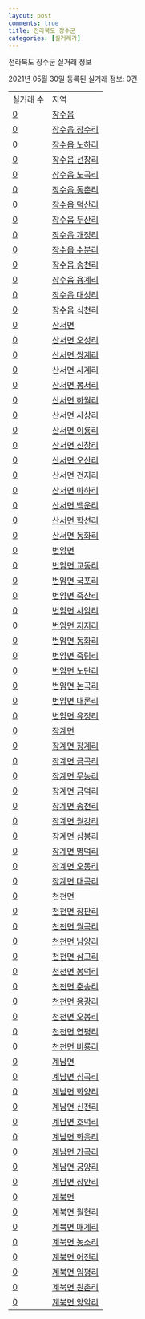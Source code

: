 ```yaml
---
layout: post
comments: true
title: 전라북도 장수군
categories: [실거래가]
---
```


전라북도 장수군 실거래 정보

2021년 05월 30일 등록된 실거래 정보: 0건


<table>
  <tr>
    <td>실거래 수</td>
    <td>지역</td>
  </tr>

  
  <tr>
    <td><a href="4574025000.html">0</a></td>
    <td><a href="4574025000.html">장수읍</a></td>
  </tr>
    

  <tr>
    <td><a href="4574025021.html">0</a></td>
    <td><a href="4574025021.html">장수읍 장수리</a></td>
  </tr>
    

  <tr>
    <td><a href="4574025022.html">0</a></td>
    <td><a href="4574025022.html">장수읍 노하리</a></td>
  </tr>
    

  <tr>
    <td><a href="4574025023.html">0</a></td>
    <td><a href="4574025023.html">장수읍 선창리</a></td>
  </tr>
    

  <tr>
    <td><a href="4574025024.html">0</a></td>
    <td><a href="4574025024.html">장수읍 노곡리</a></td>
  </tr>
    

  <tr>
    <td><a href="4574025025.html">0</a></td>
    <td><a href="4574025025.html">장수읍 동촌리</a></td>
  </tr>
    

  <tr>
    <td><a href="4574025026.html">0</a></td>
    <td><a href="4574025026.html">장수읍 덕산리</a></td>
  </tr>
    

  <tr>
    <td><a href="4574025027.html">0</a></td>
    <td><a href="4574025027.html">장수읍 두산리</a></td>
  </tr>
    

  <tr>
    <td><a href="4574025028.html">0</a></td>
    <td><a href="4574025028.html">장수읍 개정리</a></td>
  </tr>
    

  <tr>
    <td><a href="4574025029.html">0</a></td>
    <td><a href="4574025029.html">장수읍 수분리</a></td>
  </tr>
    

  <tr>
    <td><a href="4574025030.html">0</a></td>
    <td><a href="4574025030.html">장수읍 송천리</a></td>
  </tr>
    

  <tr>
    <td><a href="4574025031.html">0</a></td>
    <td><a href="4574025031.html">장수읍 용계리</a></td>
  </tr>
    

  <tr>
    <td><a href="4574025032.html">0</a></td>
    <td><a href="4574025032.html">장수읍 대성리</a></td>
  </tr>
    

  <tr>
    <td><a href="4574025033.html">0</a></td>
    <td><a href="4574025033.html">장수읍 식천리</a></td>
  </tr>
    

  <tr>
    <td><a href="4574031000.html">0</a></td>
    <td><a href="4574031000.html">산서면</a></td>
  </tr>
    

  <tr>
    <td><a href="4574031021.html">0</a></td>
    <td><a href="4574031021.html">산서면 오성리</a></td>
  </tr>
    

  <tr>
    <td><a href="4574031022.html">0</a></td>
    <td><a href="4574031022.html">산서면 쌍계리</a></td>
  </tr>
    

  <tr>
    <td><a href="4574031023.html">0</a></td>
    <td><a href="4574031023.html">산서면 사계리</a></td>
  </tr>
    

  <tr>
    <td><a href="4574031024.html">0</a></td>
    <td><a href="4574031024.html">산서면 봉서리</a></td>
  </tr>
    

  <tr>
    <td><a href="4574031025.html">0</a></td>
    <td><a href="4574031025.html">산서면 하월리</a></td>
  </tr>
    

  <tr>
    <td><a href="4574031026.html">0</a></td>
    <td><a href="4574031026.html">산서면 사상리</a></td>
  </tr>
    

  <tr>
    <td><a href="4574031027.html">0</a></td>
    <td><a href="4574031027.html">산서면 이룡리</a></td>
  </tr>
    

  <tr>
    <td><a href="4574031028.html">0</a></td>
    <td><a href="4574031028.html">산서면 신창리</a></td>
  </tr>
    

  <tr>
    <td><a href="4574031029.html">0</a></td>
    <td><a href="4574031029.html">산서면 오산리</a></td>
  </tr>
    

  <tr>
    <td><a href="4574031030.html">0</a></td>
    <td><a href="4574031030.html">산서면 건지리</a></td>
  </tr>
    

  <tr>
    <td><a href="4574031031.html">0</a></td>
    <td><a href="4574031031.html">산서면 마하리</a></td>
  </tr>
    

  <tr>
    <td><a href="4574031032.html">0</a></td>
    <td><a href="4574031032.html">산서면 백운리</a></td>
  </tr>
    

  <tr>
    <td><a href="4574031033.html">0</a></td>
    <td><a href="4574031033.html">산서면 학선리</a></td>
  </tr>
    

  <tr>
    <td><a href="4574031034.html">0</a></td>
    <td><a href="4574031034.html">산서면 동화리</a></td>
  </tr>
    

  <tr>
    <td><a href="4574032000.html">0</a></td>
    <td><a href="4574032000.html">번암면</a></td>
  </tr>
    

  <tr>
    <td><a href="4574032021.html">0</a></td>
    <td><a href="4574032021.html">번암면 교동리</a></td>
  </tr>
    

  <tr>
    <td><a href="4574032022.html">0</a></td>
    <td><a href="4574032022.html">번암면 국포리</a></td>
  </tr>
    

  <tr>
    <td><a href="4574032023.html">0</a></td>
    <td><a href="4574032023.html">번암면 죽산리</a></td>
  </tr>
    

  <tr>
    <td><a href="4574032024.html">0</a></td>
    <td><a href="4574032024.html">번암면 사암리</a></td>
  </tr>
    

  <tr>
    <td><a href="4574032025.html">0</a></td>
    <td><a href="4574032025.html">번암면 지지리</a></td>
  </tr>
    

  <tr>
    <td><a href="4574032026.html">0</a></td>
    <td><a href="4574032026.html">번암면 동화리</a></td>
  </tr>
    

  <tr>
    <td><a href="4574032027.html">0</a></td>
    <td><a href="4574032027.html">번암면 죽림리</a></td>
  </tr>
    

  <tr>
    <td><a href="4574032028.html">0</a></td>
    <td><a href="4574032028.html">번암면 노단리</a></td>
  </tr>
    

  <tr>
    <td><a href="4574032029.html">0</a></td>
    <td><a href="4574032029.html">번암면 논곡리</a></td>
  </tr>
    

  <tr>
    <td><a href="4574032030.html">0</a></td>
    <td><a href="4574032030.html">번암면 대론리</a></td>
  </tr>
    

  <tr>
    <td><a href="4574032031.html">0</a></td>
    <td><a href="4574032031.html">번암면 유정리</a></td>
  </tr>
    

  <tr>
    <td><a href="4574033500.html">0</a></td>
    <td><a href="4574033500.html">장계면</a></td>
  </tr>
    

  <tr>
    <td><a href="4574033521.html">0</a></td>
    <td><a href="4574033521.html">장계면 장계리</a></td>
  </tr>
    

  <tr>
    <td><a href="4574033522.html">0</a></td>
    <td><a href="4574033522.html">장계면 금곡리</a></td>
  </tr>
    

  <tr>
    <td><a href="4574033523.html">0</a></td>
    <td><a href="4574033523.html">장계면 무농리</a></td>
  </tr>
    

  <tr>
    <td><a href="4574033524.html">0</a></td>
    <td><a href="4574033524.html">장계면 금덕리</a></td>
  </tr>
    

  <tr>
    <td><a href="4574033525.html">0</a></td>
    <td><a href="4574033525.html">장계면 송천리</a></td>
  </tr>
    

  <tr>
    <td><a href="4574033526.html">0</a></td>
    <td><a href="4574033526.html">장계면 월강리</a></td>
  </tr>
    

  <tr>
    <td><a href="4574033527.html">0</a></td>
    <td><a href="4574033527.html">장계면 삼봉리</a></td>
  </tr>
    

  <tr>
    <td><a href="4574033528.html">0</a></td>
    <td><a href="4574033528.html">장계면 명덕리</a></td>
  </tr>
    

  <tr>
    <td><a href="4574033529.html">0</a></td>
    <td><a href="4574033529.html">장계면 오동리</a></td>
  </tr>
    

  <tr>
    <td><a href="4574033530.html">0</a></td>
    <td><a href="4574033530.html">장계면 대곡리</a></td>
  </tr>
    

  <tr>
    <td><a href="4574034000.html">0</a></td>
    <td><a href="4574034000.html">천천면</a></td>
  </tr>
    

  <tr>
    <td><a href="4574034021.html">0</a></td>
    <td><a href="4574034021.html">천천면 장판리</a></td>
  </tr>
    

  <tr>
    <td><a href="4574034022.html">0</a></td>
    <td><a href="4574034022.html">천천면 월곡리</a></td>
  </tr>
    

  <tr>
    <td><a href="4574034024.html">0</a></td>
    <td><a href="4574034024.html">천천면 남양리</a></td>
  </tr>
    

  <tr>
    <td><a href="4574034025.html">0</a></td>
    <td><a href="4574034025.html">천천면 삼고리</a></td>
  </tr>
    

  <tr>
    <td><a href="4574034026.html">0</a></td>
    <td><a href="4574034026.html">천천면 봉덕리</a></td>
  </tr>
    

  <tr>
    <td><a href="4574034027.html">0</a></td>
    <td><a href="4574034027.html">천천면 춘송리</a></td>
  </tr>
    

  <tr>
    <td><a href="4574034028.html">0</a></td>
    <td><a href="4574034028.html">천천면 용광리</a></td>
  </tr>
    

  <tr>
    <td><a href="4574034029.html">0</a></td>
    <td><a href="4574034029.html">천천면 오봉리</a></td>
  </tr>
    

  <tr>
    <td><a href="4574034030.html">0</a></td>
    <td><a href="4574034030.html">천천면 연평리</a></td>
  </tr>
    

  <tr>
    <td><a href="4574034031.html">0</a></td>
    <td><a href="4574034031.html">천천면 비룡리</a></td>
  </tr>
    

  <tr>
    <td><a href="4574035000.html">0</a></td>
    <td><a href="4574035000.html">계남면</a></td>
  </tr>
    

  <tr>
    <td><a href="4574035021.html">0</a></td>
    <td><a href="4574035021.html">계남면 침곡리</a></td>
  </tr>
    

  <tr>
    <td><a href="4574035022.html">0</a></td>
    <td><a href="4574035022.html">계남면 화양리</a></td>
  </tr>
    

  <tr>
    <td><a href="4574035023.html">0</a></td>
    <td><a href="4574035023.html">계남면 신전리</a></td>
  </tr>
    

  <tr>
    <td><a href="4574035024.html">0</a></td>
    <td><a href="4574035024.html">계남면 호덕리</a></td>
  </tr>
    

  <tr>
    <td><a href="4574035025.html">0</a></td>
    <td><a href="4574035025.html">계남면 화음리</a></td>
  </tr>
    

  <tr>
    <td><a href="4574035026.html">0</a></td>
    <td><a href="4574035026.html">계남면 가곡리</a></td>
  </tr>
    

  <tr>
    <td><a href="4574035027.html">0</a></td>
    <td><a href="4574035027.html">계남면 궁양리</a></td>
  </tr>
    

  <tr>
    <td><a href="4574035028.html">0</a></td>
    <td><a href="4574035028.html">계남면 장안리</a></td>
  </tr>
    

  <tr>
    <td><a href="4574036000.html">0</a></td>
    <td><a href="4574036000.html">계북면</a></td>
  </tr>
    

  <tr>
    <td><a href="4574036021.html">0</a></td>
    <td><a href="4574036021.html">계북면 월현리</a></td>
  </tr>
    

  <tr>
    <td><a href="4574036022.html">0</a></td>
    <td><a href="4574036022.html">계북면 매계리</a></td>
  </tr>
    

  <tr>
    <td><a href="4574036023.html">0</a></td>
    <td><a href="4574036023.html">계북면 농소리</a></td>
  </tr>
    

  <tr>
    <td><a href="4574036024.html">0</a></td>
    <td><a href="4574036024.html">계북면 어전리</a></td>
  </tr>
    

  <tr>
    <td><a href="4574036025.html">0</a></td>
    <td><a href="4574036025.html">계북면 임평리</a></td>
  </tr>
    

  <tr>
    <td><a href="4574036026.html">0</a></td>
    <td><a href="4574036026.html">계북면 원촌리</a></td>
  </tr>
    

  <tr>
    <td><a href="4574036027.html">0</a></td>
    <td><a href="4574036027.html">계북면 양악리</a></td>
  </tr>
    


</table>
    